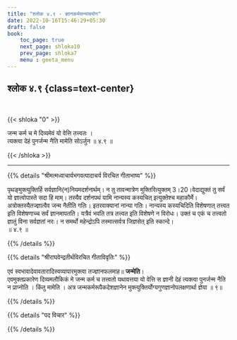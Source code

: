 ```yaml
---
title: "श्लोक ४.९ - ज्ञानकर्मसन्यसयोग"
date: 2022-10-16T15:46:29+05:30
draft: false
book:
    toc_page: true
    next_page: shloka10
    prev_page: shloka7
    menu : geeta_menu
---
```




## श्लोक ४.९ {class=text-center}

<br/>

{{< shloka  "0"  >}}

जन्म कर्म च मे दिव्यमेवं यो वेत्ति तत्त्वतः ।  
त्यक्त्वा देहं पुनर्जन्म नैति मामेति सोऽर्जुन ॥ ४.९ ॥

{{< /shloka >}}

---


{{% details "श्रीमत्मध्वाचार्यभगवत्पादाचर्य विरचित  गीताभाष्य" %}}

पृथङ्मुक्त्युक्तिर्हि सर्वज्ञानि(न)नियमदर्शनार्थम्। न 
तु तावन्मात्रेण मुक्तिरित्युक्तम् 3।20।वेदाद्युक्तं तु 
सर्वं यो ज्ञात्वोपास्ते सदा हि माम्। तस्यैव दर्शनपथं 
यामि नान्यस्य कस्यचित् इत्युक्तेश्च महाकौर्मे। 
अत्रोक्तस्यैतज्ज्ञात्वैव जन्म नैतीति गतिः। 
इतरवाक्यानां नान्या गतिः। नान्यस्य कस्यचिदिति 
विशेषणात् तत्त्वत इति विशेषणाच्च सर्वं ज्ञानमापतति। 
यत्रैवं भवति तत्र तत्त्वत इति विशेषणे न विरोधः। उक्तं 
च एकं च तत्त्वतो ज्ञातुं विना सर्वज्ञतां नरः। न समर्थो 
महेन्द्रोऽपि तस्मात्सर्वत्र जिज्ञसेत् इति स्कान्दे।   
॥ ४.९ ॥

{{% /details %}}



{{% details "श्रीराघवेन्द्रतीर्थविरचित गीताविवृतिः" %}}

एवं स्वभावादेवावतारादिस्वव्यापारमुक्त्वा तज्ज्ञानफलमाह॥ **जन्मेति**।  
एवमुक्तप्रकारेण दिव्यमलौकिकं मे जन्म कर्म च तत्त्वतो यथावत्तया यो वेत्ति स
ज्ञानी देहं त्यक्त्वा पुनर्जन्म नैति न प्राप्नोति । किंतु मामेति । अत्र
जन्मकर्मरूपैकदेशज्ञानेन मुक्त्युक्तिर्योग्यगुणज्ञानोपलक्षणार्था ज्ञेया ॥ ९॥

{{% /details %}}



{{% details "पद विचार" %}}


{{% /details %}}
